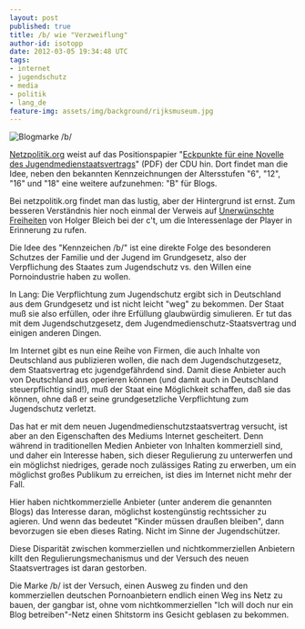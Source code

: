```yaml
---
layout: post
published: true
title: /b/ wie "Verzweiflung"
author-id: isotopp
date: 2012-03-05 19:34:48 UTC
tags:
- internet
- jugendschutz
- media
- politik
- lang_de
feature-img: assets/img/background/rijksmuseum.jpg
---
```

![Blogmarke /b/](/uploads/fsk-b.jpeg)

[Netzpolitik.org](https://netzpolitik.org/2012/neue-cdu-idee-b-fur-blogs/)
weist auf das Positionspapier 
"[Eckpunkte für eine Novelle des Jugendmedienstaatsvertrags](http://www.cdu.de/doc/pdfc/120305-jugendmedienschutzstaatsvertrag.pdf)"
(PDF) der CDU hin.  Dort findet man die Idee, neben den bekannten
Kennzeichnungen der Altersstufen "6", "12", "16" und "18" eine weitere
aufzunehmen: "B" für Blogs.

Bei netzpolitik.org findet man das lustig, aber der Hintergrund ist ernst. 
Zum besseren Verständnis hier noch einmal der Verweis auf 
[Unerwünschte Freiheiten](http://www.heise.de/ct/artikel/Unerwuenschte-Freiheiten-1431667.html)
von Holger Bleich bei der c't, um die Interessenlage der Player in
Erinnerung zu rufen.

Die Idee des "Kennzeichen /b/" ist eine direkte Folge des besonderen
Schutzes der Familie und der Jugend im Grundgesetz, also der Verpflichung
des Staates zum Jugendschutz vs.  den Willen eine Pornoindustrie haben zu
wollen.

In Lang: Die Verpflichtung zum Jugendschutz ergibt sich in Deutschland aus
dem Grundgesetz und ist nicht leicht "weg" zu bekommen.  Der Staat muß sie
also erfüllen, oder ihre Erfüllung glaubwürdig simulieren.  Er tut das mit
dem Jugendschutzgesetz, dem Jugendmedienschutz-Staatsvertrag und einigen
anderen Dingen.

Im Internet gibt es nun eine Reihe von Firmen, die auch Inhalte von
Deutschland aus publizieren wollen, die nach dem Jugendschutzgesetz, dem
Staatsvertrag etc jugendgefährdend sind.  Damit diese Anbieter auch von
Deutschland aus operieren können (und damit auch in Deutschland
steuerpflichtig sind!), muß der Staat eine Möglichkeit schaffen, daß sie das
können, ohne daß er seine grundgesetzliche Verpflichtung zum Jugendschutz
verletzt.

Das hat er mit dem neuen Jugendmedienschutzstaatsvertrag versucht, ist aber
an den Eigenschaften des Mediums Internet gescheitert.  Denn während in
traditionellen Medien Anbieter von Inhalten kommerziell sind, und daher ein
Interesse haben, sich dieser Regulierung zu unterwerfen und ein möglichst
niedriges, gerade noch zulässiges Rating zu erwerben, um ein möglichst
großes Publikum zu erreichen, ist dies im Internet nicht mehr der Fall.

Hier haben nichtkommerzielle Anbieter (unter anderem die genannten Blogs)
das Interesse daran, möglichst kostengünstig rechtssicher zu agieren.  Und
wenn das bedeutet "Kinder müssen draußen bleiben", dann bevorzugen sie eben
dieses Rating.  Nicht im Sinne der Jugendschützer.

Diese Disparität zwischen kommerziellen und nichtkommerziellen Anbietern
killt den Regulierungsmechanismus und der Versuch des neuen Staatsvertrages
ist daran gestorben.

Die Marke /b/ ist der Versuch, einen Ausweg zu finden und den kommerziellen
deutschen Pornoanbietern endlich einen Weg ins Netz zu bauen, der gangbar
ist, ohne vom nichtkommerziellen "Ich will doch nur ein Blog betreiben"-Netz
einen Shitstorm ins Gesicht geblasen zu bekommen.
